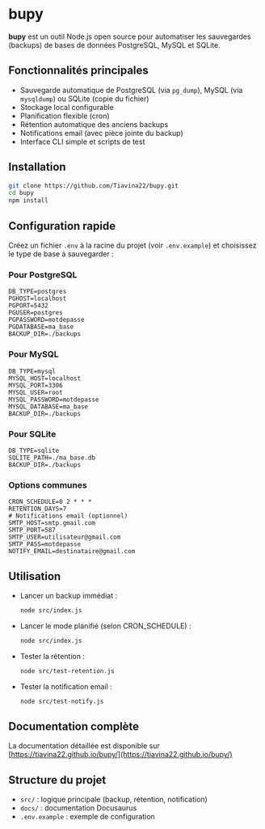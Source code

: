 
# bupy


**bupy** est un outil Node.js open source pour automatiser les sauvegardes (backups) de bases de données PostgreSQL, MySQL et SQLite.


## Fonctionnalités principales
- Sauvegarde automatique de PostgreSQL (via `pg_dump`), MySQL (via `mysqldump`) ou SQLite (copie du fichier)
- Stockage local configurable
- Planification flexible (cron)
- Rétention automatique des anciens backups
- Notifications email (avec pièce jointe du backup)
- Interface CLI simple et scripts de test

## Installation

```bash
git clone https://github.com/Tiavina22/bupy.git
cd bupy
npm install
```


## Configuration rapide

Créez un fichier `.env` à la racine du projet (voir `.env.example`) et choisissez le type de base à sauvegarder :

### Pour PostgreSQL
```env
DB_TYPE=postgres
PGHOST=localhost
PGPORT=5432
PGUSER=postgres
PGPASSWORD=motdepasse
PGDATABASE=ma_base
BACKUP_DIR=./backups
```

### Pour MySQL
```env
DB_TYPE=mysql
MYSQL_HOST=localhost
MYSQL_PORT=3306
MYSQL_USER=root
MYSQL_PASSWORD=motdepasse
MYSQL_DATABASE=ma_base
BACKUP_DIR=./backups
```

### Pour SQLite
```env
DB_TYPE=sqlite
SQLITE_PATH=./ma_base.db
BACKUP_DIR=./backups
```

### Options communes
```
CRON_SCHEDULE=0 2 * * *
RETENTION_DAYS=7
# Notifications email (optionnel)
SMTP_HOST=smtp.gmail.com
SMTP_PORT=587
SMTP_USER=utilisateur@gmail.com
SMTP_PASS=motdepasse
NOTIFY_EMAIL=destinataire@gmail.com
```

## Utilisation

- Lancer un backup immédiat :
  ```bash
  node src/index.js
  ```
- Lancer le mode planifié (selon CRON_SCHEDULE) :
  ```bash
  node src/index.js
  ```
- Tester la rétention :
  ```bash
  node src/test-retention.js
  ```
- Tester la notification email :
  ```bash
  node src/test-notify.js
  ```

## Documentation complète

La documentation détaillée est disponible sur [https://tiavina22.github.io/bupy/](https://tiavina22.github.io/bupy/)

## Structure du projet
- `src/` : logique principale (backup, rétention, notification)
- `docs/` : documentation Docusaurus
- `.env.example` : exemple de configuration
